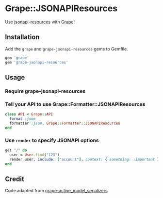 # Grape::JSONAPIResources

Use [jsonapi-resources](https://github.com/cerebris/jsonapi-resources) with [Grape](https://github.com/intridea/grape)!

## Installation

Add the `grape` and `grape-jsonapi-resources` gems to Gemfile.

```ruby
gem 'grape'
gem 'grape-jsonapi-resources'
```

## Usage

### Require grape-jsonapi-resources

### Tell your API to use Grape::Formatter::JSONAPIResources

```ruby
class API < Grape::API
  format :json
  formatter :json, Grape::Formatter::JSONAPIResources
end
```

### Use `render` to specify JSONAPI options

```ruby
get "/" do
  user = User.find("123")
  render user, include: ["account"], context: { something: :important }
end
```

## Credit

Code adapted from [grape-active_model_serializers](https://github.com/jrhe/grape-active_model_serializers)
